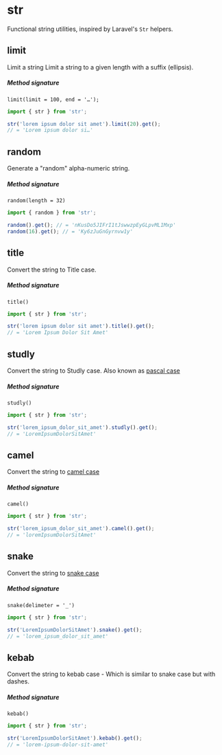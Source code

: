 # str
Functional string utilities, inspired by Laravel's `Str` helpers.


## limit
Limit a string Limit a string to a given length with a suffix (ellipsis).

##### Method signature
`limit(limit = 100, end = '…');`

```js
import { str } from 'str';

str('lorem ipsum dolor sit amet').limit(20).get();
// = 'Lorem ipsum dolor si…'
```

## random
Generate a "random" alpha-numeric string.

##### Method signature
`random(length = 32)`

```js
import { random } from 'str';

random().get(); // = 'nKusDo5JIFrI1tJswwzpEyGLpvML1Mxp'
random(16).get(); // = 'Ky6zJuGnGyrnvw1y'
```

## title
Convert the string to Title case.

##### Method signature
`title()`

```js
import { str } from 'str';

str('lorem ipsum dolor sit amet').title().get();
// = 'Lorem Ipsum Dolor Sit Amet'
```

## studly
Convert the string to Studly case.
Also known as [pascal case](https://en.wikipedia.org/wiki/PascalCase)

##### Method signature
`studly()`

```js
import { str } from 'str';

str('lorem_ipsum_dolor_sit_amet').studly().get();
// = 'LoremIpsumDolorSitAmet'
```

## camel
Convert the string to [camel case](https://en.wikipedia.org/wiki/Camel_case)

##### Method signature
`camel()`

```js
import { str } from 'str';

str('lorem_ipsum_dolor_sit_amet').camel().get();
// = 'loremIpsumDolorSitAmet'
```

## snake
Convert the string to [snake case](https://en.wikipedia.org/wiki/Snake_case)

##### Method signature
`snake(delimeter = '_')`

```js
import { str } from 'str';

str('LoremIpsumDolorSitAmet').snake().get();
// = 'lorem_ipsum_dolor_sit_amet'
```

## kebab
Convert the string to kebab case - Which is similar to snake case but with dashes.

##### Method signature
`kebab()`

```js
import { str } from 'str';

str('LoremIpsumDolorSitAmet').kebab().get();
// = 'lorem-ipsum-dolor-sit-amet'
```
